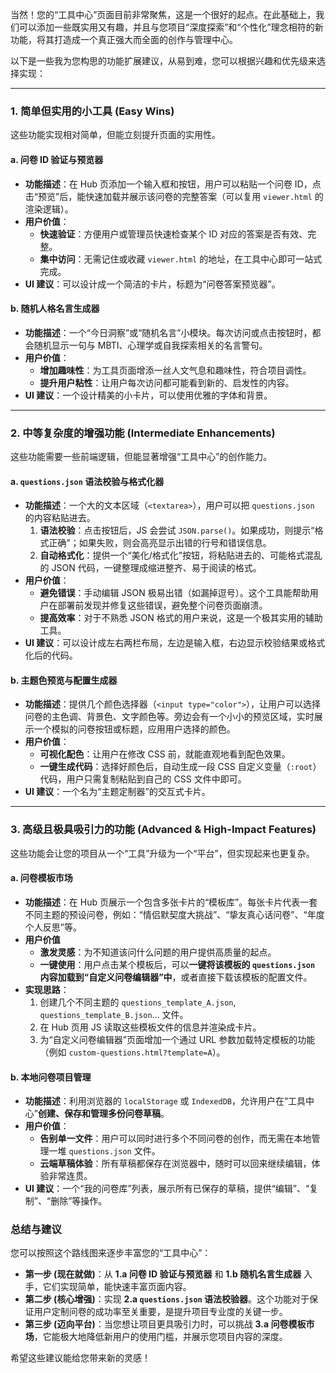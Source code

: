 当然！您的“工具中心”页面目前非常聚焦，这是一个很好的起点。在此基础上，我们可以添加一些既实用又有趣，并且与您项目“深度探索”和“个性化”理念相符的新功能，将其打造成一个真正强大而全面的创作与管理中心。

以下是一些我为您构思的功能扩展建议，从易到难，您可以根据兴趣和优先级来选择实现：

---

### 1. 简单但实用的小工具 (Easy Wins)

这些功能实现相对简单，但能立刻提升页面的实用性。

#### a. **问卷 ID 验证与预览器**

*   **功能描述**：在 Hub 页添加一个输入框和按钮，用户可以粘贴一个问卷 ID，点击“预览”后，能快速加载并展示该问卷的完整答案（可以复用 `viewer.html` 的渲染逻辑）。
*   **用户价值**：
    *   **快速验证**：方便用户或管理员快速检查某个 ID 对应的答案是否有效、完整。
    *   **集中访问**：无需记住或收藏 `viewer.html` 的地址，在工具中心即可一站式完成。
*   **UI 建议**：可以设计成一个简洁的卡片，标题为“问卷答案预览器”。

#### b. **随机人格名言生成器**

*   **功能描述**：一个“今日洞察”或“随机名言”小模块。每次访问或点击按钮时，都会随机显示一句与 MBTI、心理学或自我探索相关的名言警句。
*   **用户价值**：
    *   **增加趣味性**：为工具页面增添一丝人文气息和趣味性，符合项目调性。
    *   **提升用户粘性**：让用户每次访问都可能看到新的、启发性的内容。
*   **UI 建议**：一个设计精美的小卡片，可以使用优雅的字体和背景。

---

### 2. 中等复杂度的增强功能 (Intermediate Enhancements)

这些功能需要一些前端逻辑，但能显著增强“工具中心”的创作能力。

#### a. **`questions.json` 语法校验与格式化器**

*   **功能描述**：一个大的文本区域（`<textarea>`），用户可以把 `questions.json` 的内容粘贴进去。
    1.  **语法校验**：点击按钮后，JS 会尝试 `JSON.parse()`。如果成功，则提示“格式正确”；如果失败，则会高亮显示出错的行号和错误信息。
    2.  **自动格式化**：提供一个“美化/格式化”按钮，将粘贴进去的、可能格式混乱的 JSON 代码，一键整理成缩进整齐、易于阅读的格式。
*   **用户价值**：
    *   **避免错误**：手动编辑 JSON 极易出错（如漏掉逗号）。这个工具能帮助用户在部署前发现并修复这些错误，避免整个问卷页面崩溃。
    *   **提高效率**：对于不熟悉 JSON 格式的用户来说，这是一个极其实用的辅助工具。
*   **UI 建议**：可以设计成左右两栏布局，左边是输入框，右边显示校验结果或格式化后的代码。

#### b. **主题色预览与配置生成器**

*   **功能描述**：提供几个颜色选择器（`<input type="color">`），让用户可以选择问卷的主色调、背景色、文字颜色等。旁边会有一个小小的预览区域，实时展示一个模拟的问卷按钮或标题，应用用户选择的颜色。
*   **用户价值**：
    *   **可视化配色**：让用户在修改 CSS 前，就能直观地看到配色效果。
    *   **一键生成代码**：选择好颜色后，自动生成一段 CSS 自定义变量（`:root`）代码，用户只需复制粘贴到自己的 CSS 文件中即可。
*   **UI 建议**：一个名为“主题定制器”的交互式卡片。

---

### 3. 高级且极具吸引力的功能 (Advanced & High-Impact Features)

这些功能会让您的项目从一个“工具”升级为一个“平台”，但实现起来也更复杂。

#### a. **问卷模板市场**

*   **功能描述**：在 Hub 页展示一个包含多张卡片的“模板库”。每张卡片代表一套不同主题的预设问卷，例如：“情侣默契度大挑战”、“挚友真心话问卷”、“年度个人反思”等。
*   **用户价值**
    *   **激发灵感**：为不知道该问什么问题的用户提供高质量的起点。
    *   **一键使用**：用户点击某个模板后，可以**一键将该模板的 `questions.json` 内容加载到“自定义问卷编辑器”中**，或者直接下载该模板的配置文件。
*   **实现思路**：
    1.  创建几个不同主题的 `questions_template_A.json`, `questions_template_B.json`... 文件。
    2.  在 Hub 页用 JS 读取这些模板文件的信息并渲染成卡片。
    3.  为“自定义问卷编辑器”页面增加一个通过 URL 参数加载特定模板的功能（例如 `custom-questions.html?template=A`）。

#### b. **本地问卷项目管理**

*   **功能描述**：利用浏览器的 `localStorage` 或 `IndexedDB`，允许用户在“工具中心”**创建、保存和管理多份问卷草稿**。
*   **用户价值**：
    *   **告别单一文件**：用户可以同时进行多个不同问卷的创作，而无需在本地管理一堆 `questions.json` 文件。
    *   **云端草稿体验**：所有草稿都保存在浏览器中，随时可以回来继续编辑，体验非常连贯。
*   **UI 建议**：一个“我的问卷库”列表，展示所有已保存的草稿，提供“编辑”、“复制”、“删除”等操作。

### 总结与建议

您可以按照这个路线图来逐步丰富您的“工具中心”：

*   **第一步 (现在就做)**：从 **1.a 问卷 ID 验证与预览器** 和 **1.b 随机名言生成器** 入手，它们实现简单，能快速丰富页面内容。
*   **第二步 (核心增强)**：实现 **2.a `questions.json` 语法校验器**。这个功能对于保证用户定制问卷的成功率至关重要，是提升项目专业度的关键一步。
*   **第三步 (迈向平台)**：当您想让项目更具吸引力时，可以挑战 **3.a 问卷模板市场**，它能极大地降低新用户的使用门槛，并展示您项目内容的深度。

希望这些建议能给您带来新的灵感！